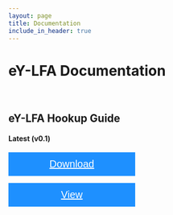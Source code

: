 ```yaml
---
layout: page
title: Documentation
include_in_header: true
---
```


<style>
.btn {
  background-color: DodgerBlue;
  border: none;
  color: white;
  padding: 12px 30px;
  cursor: pointer;
  font-size: 20px;
  width: 50%;
}

/* Darker background on mouse-over */
.btn:hover {
  background-color: RoyalBlue;
}
</style>

# eY-LFA Documentation

<br>

## eY-LFA Hookup Guide <a name="hw-man"></a>

#### Latest (v0.1)
<button class="btn"><i class="fa fa-download"></i> <a href="https://doc-0o-7k-docs.googleusercontent.com/docs/securesc/fqgcdr6ulugrpmd1h6sntksfs24tagdn/07ltrr7ml77hl7mllf67qft5gvqd30j0/1576296000000/01066791640500494942/01066791640500494942/1O9sJx1AyYtwuBL2MiajC-ekWp0cHHENk?e=download" target="_self" style="color: #ffffff">Download</a></button>

<button class="btn"><i class="fa fa-book"></i> <a href="https://drive.google.com/file/d/1O9sJx1AyYtwuBL2MiajC-ekWp0cHHENk/view" target="_self" style="color: #ffffff">View</a></button>



<br>
